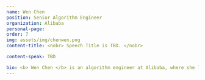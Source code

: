 ```yaml
---
name: Wen Chen
position: Senior Algorithm Engineer
organization: Alibaba
personal-page: 
order: 7
img: assets/img/chenwen.png
content-title: <nobr> Speech Title is TBD. </nobr>

content-speak: TBD

bio: <b> Wen Chen </b> is an algorithm engineer at Alibaba, where she leads the LLM-based Recommender Systems team at Taobao and Tmall Group. Holding a master’s degree from Tsinghua University, China, her work focuses on advancing the intersection of large language models (LLMs) and recommender systems, driving innovation in e-commerce through cutting-edge research. She has published influential papers in top-tier conferences such as KDD, INFOCOM, and ICDCS, contributing to the theoretical and practical advancements in these fields.
---
```

